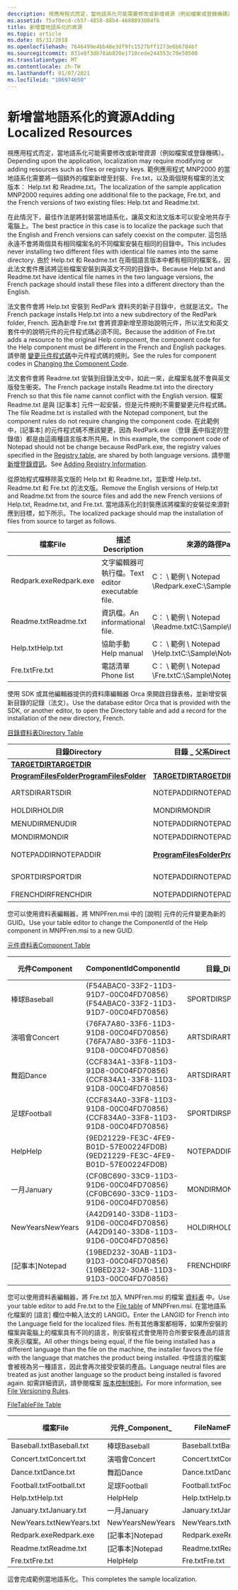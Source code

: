 ```yaml
---
description: 視應用程式而定，當地語系化可能需要修改或新增資源（例如檔案或登錄機碼）。
ms.assetid: f5af0ecd-cb57-4858-88b4-4608893004f6
title: 新增當地語系化的資源
ms.topic: article
ms.date: 05/31/2018
ms.openlocfilehash: 7646499e4bb48e3df9fc1527bff1273e6b6784bf
ms.sourcegitcommit: 831e8f3db78ab820e1710cede244553c70e50500
ms.translationtype: MT
ms.contentlocale: zh-TW
ms.lasthandoff: 01/07/2021
ms.locfileid: "106974650"
---
```

# <a name="adding-localized-resources"></a><span data-ttu-id="7ed6d-103">新增當地語系化的資源</span><span class="sxs-lookup"><span data-stu-id="7ed6d-103">Adding Localized Resources</span></span>

<span data-ttu-id="7ed6d-104">視應用程式而定，當地語系化可能需要修改或新增資源（例如檔案或登錄機碼）。</span><span class="sxs-lookup"><span data-stu-id="7ed6d-104">Depending upon the application, localization may require modifying or adding resources such as files or registry keys.</span></span> <span data-ttu-id="7ed6d-105">範例應用程式 MNP2000 的當地語系化需要將一個額外的檔案新增至封裝、Fre.txt，以及兩個現有檔案的法文版本： Help.txt 和 Readme.txt。</span><span class="sxs-lookup"><span data-stu-id="7ed6d-105">The localization of the sample application MNP2000 requires adding one additional file to the package, Fre.txt, and the French versions of two existing files: Help.txt and Readme.txt.</span></span>

<span data-ttu-id="7ed6d-106">在此情況下，最佳作法是將封裝當地語系化，讓英文和法文版本可以安全地共存于電腦上。</span><span class="sxs-lookup"><span data-stu-id="7ed6d-106">The best practice in this case is to localize the package such that the English and French versions can safely coexist on the computer.</span></span> <span data-ttu-id="7ed6d-107">這包括永遠不會將兩個具有相同檔案名的不同檔案安裝在相同的目錄中。</span><span class="sxs-lookup"><span data-stu-id="7ed6d-107">This includes never installing two different files with identical file names into the same directory.</span></span> <span data-ttu-id="7ed6d-108">由於 Help.txt 和 Readme.txt 在兩個語言版本中都有相同的檔案名，因此法文套件應該將這些檔案安裝到與英文不同的目錄中。</span><span class="sxs-lookup"><span data-stu-id="7ed6d-108">Because Help.txt and Readme.txt have identical file names in the two language versions, the French package should install these files into a different directory than the English.</span></span>

<span data-ttu-id="7ed6d-109">法文套件會將 Help.txt 安裝到 RedPark 資料夾的新子目錄中，也就是法文。</span><span class="sxs-lookup"><span data-stu-id="7ed6d-109">The French package installs Help.txt into a new subdirectory of the RedPark folder, French.</span></span> <span data-ttu-id="7ed6d-110">因為新增 Fre.txt 會將資源新增至原始說明元件，所以法文和英文套件中的說明元件的元件程式碼必須不同。</span><span class="sxs-lookup"><span data-stu-id="7ed6d-110">Because the addition of Fre.txt adds a resource to the original Help component, the component code for the Help component must be different in the French and English packages.</span></span> <span data-ttu-id="7ed6d-111">請參閱 [變更元件程式碼](changing-the-component-code.md)中元件程式碼的規則。</span><span class="sxs-lookup"><span data-stu-id="7ed6d-111">See the rules for component codes in [Changing the Component Code](changing-the-component-code.md).</span></span>

<span data-ttu-id="7ed6d-112">法文套件會將 Readme.txt 安裝到目錄法文中，如此一來，此檔案名就不會與英文版發生衝突。</span><span class="sxs-lookup"><span data-stu-id="7ed6d-112">The French package installs Readme.txt into the directory French so that this file name cannot conflict with the English version.</span></span> <span data-ttu-id="7ed6d-113">檔案 Readme.txt 是與 [記事本] 元件一起安裝，但是元件規則不需要變更元件程式碼。</span><span class="sxs-lookup"><span data-stu-id="7ed6d-113">The file Readme.txt is installed with the Notepad component, but the component rules do not require changing the component code.</span></span> <span data-ttu-id="7ed6d-114">在此範例中，[記事本] 的元件程式碼不應該變更，因為 RedPark.exe （登錄 [表](registry-table.md)中指定的登錄值）都是由這兩種語言版本所共用。</span><span class="sxs-lookup"><span data-stu-id="7ed6d-114">In this example, the component code of Notepad should not be change because RedPark.exe, the registry values specified in the [Registry table](registry-table.md), are shared by both language versions.</span></span> <span data-ttu-id="7ed6d-115">請參閱 [新增登錄資訊](adding-registry-information.md)。</span><span class="sxs-lookup"><span data-stu-id="7ed6d-115">See [Adding Registry Information](adding-registry-information.md).</span></span>

<span data-ttu-id="7ed6d-116">從原始程式檔移除英文版的 Help.txt 和 Readme.txt，並新增 Help.txt、Readme.txt 和 Fre.txt 的法文版。</span><span class="sxs-lookup"><span data-stu-id="7ed6d-116">Remove the English versions of Help.txt and Readme.txt from the source files and add the new French versions of Help.txt, Readme.txt, and Fre.txt.</span></span> <span data-ttu-id="7ed6d-117">當地語系化的封裝應該將檔案的安裝從來源對應到目標，如下所示。</span><span class="sxs-lookup"><span data-stu-id="7ed6d-117">The localized package should map the installation of files from source to target as follows.</span></span>



| <span data-ttu-id="7ed6d-118">檔案</span><span class="sxs-lookup"><span data-stu-id="7ed6d-118">File</span></span>        | <span data-ttu-id="7ed6d-119">描述</span><span class="sxs-lookup"><span data-stu-id="7ed6d-119">Description</span></span>                  | <span data-ttu-id="7ed6d-120">來源的路徑</span><span class="sxs-lookup"><span data-stu-id="7ed6d-120">Path to source</span></span>                   | <span data-ttu-id="7ed6d-121">目標路徑</span><span class="sxs-lookup"><span data-stu-id="7ed6d-121">Path to target</span></span>                                         |
|-------------|------------------------------|----------------------------------|--------------------------------------------------------|
| <span data-ttu-id="7ed6d-122">Redpark.exe</span><span class="sxs-lookup"><span data-stu-id="7ed6d-122">Redpark.exe</span></span> | <span data-ttu-id="7ed6d-123">文字編輯器可執行檔。</span><span class="sxs-lookup"><span data-stu-id="7ed6d-123">Text editor executable file.</span></span> | <span data-ttu-id="7ed6d-124">C： \\ 範例 \\ Notepad \\Redpark.exe</span><span class="sxs-lookup"><span data-stu-id="7ed6d-124">C:\\Sample\\Notepad\\Redpark.exe</span></span> | <span data-ttu-id="7ed6d-125">\[ProgramFilesFolder \] \\ Red \_ 公園 \\ 法文 \\Redpark.exe</span><span class="sxs-lookup"><span data-stu-id="7ed6d-125">\[ProgramFilesFolder\]\\Red\_Park\\French\\Redpark.exe</span></span> |
| <span data-ttu-id="7ed6d-126">Readme.txt</span><span class="sxs-lookup"><span data-stu-id="7ed6d-126">Readme.txt</span></span>  | <span data-ttu-id="7ed6d-127">資訊檔。</span><span class="sxs-lookup"><span data-stu-id="7ed6d-127">An informational file.</span></span>       | <span data-ttu-id="7ed6d-128">C： \\ 範例 \\ Notepad \\Readme.txt</span><span class="sxs-lookup"><span data-stu-id="7ed6d-128">C:\\Sample\\Notepad\\Readme.txt</span></span>  | <span data-ttu-id="7ed6d-129">\[ProgramFilesFolder \] \\ Red \_ 公園 \\ 法文 \\Readme.txt</span><span class="sxs-lookup"><span data-stu-id="7ed6d-129">\[ProgramFilesFolder\]\\Red\_Park\\French\\Readme.txt</span></span>  |
| <span data-ttu-id="7ed6d-130">Help.txt</span><span class="sxs-lookup"><span data-stu-id="7ed6d-130">Help.txt</span></span>    | <span data-ttu-id="7ed6d-131">協助手動</span><span class="sxs-lookup"><span data-stu-id="7ed6d-131">Help manual</span></span>                  | <span data-ttu-id="7ed6d-132">C： \\ 範例 \\ Notepad \\Help.txt</span><span class="sxs-lookup"><span data-stu-id="7ed6d-132">C:\\Sample\\Notepad\\Help.txt</span></span>    | <span data-ttu-id="7ed6d-133">\[ProgramFilesFolder \] \\ Red \_ 公園 \\ 法文 \\Help.txt</span><span class="sxs-lookup"><span data-stu-id="7ed6d-133">\[ProgramFilesFolder\]\\Red\_Park\\French\\Help.txt</span></span>    |
| <span data-ttu-id="7ed6d-134">Fre.txt</span><span class="sxs-lookup"><span data-stu-id="7ed6d-134">Fre.txt</span></span>     | <span data-ttu-id="7ed6d-135">電話清單</span><span class="sxs-lookup"><span data-stu-id="7ed6d-135">Phone list</span></span>                   | <span data-ttu-id="7ed6d-136">C： \\ 範例 \\ Notepad \\Fre.txt</span><span class="sxs-lookup"><span data-stu-id="7ed6d-136">C:\\Sample\\Notepad\\Fre.txt</span></span>     | <span data-ttu-id="7ed6d-137">\[ProgramFilesFolder \] \\ Red \_ 公園 \\ 法文 \\Fre.txt</span><span class="sxs-lookup"><span data-stu-id="7ed6d-137">\[ProgramFilesFolder\]\\Red\_Park\\French\\Fre.txt</span></span>     |



 

<span data-ttu-id="7ed6d-138">使用 SDK 或其他編輯器提供的資料庫編輯器 Orca 來開啟目錄表格，並新增安裝新目錄的記錄（法文）。</span><span class="sxs-lookup"><span data-stu-id="7ed6d-138">Use the database editor Orca that is provided with the SDK, or another editor, to open the Directory table and add a record for the installation of the new directory, French.</span></span>

[<span data-ttu-id="7ed6d-139">目錄資料表</span><span class="sxs-lookup"><span data-stu-id="7ed6d-139">Directory Table</span></span>](directory-table.md)



| <span data-ttu-id="7ed6d-140">目錄</span><span class="sxs-lookup"><span data-stu-id="7ed6d-140">Directory</span></span>                                        | <span data-ttu-id="7ed6d-141">目錄 \_ 父系</span><span class="sxs-lookup"><span data-stu-id="7ed6d-141">Directory\_Parent</span></span>                                | <span data-ttu-id="7ed6d-142">DefaultDir</span><span class="sxs-lookup"><span data-stu-id="7ed6d-142">DefaultDir</span></span>        |
|--------------------------------------------------|--------------------------------------------------|-------------------|
| [<span data-ttu-id="7ed6d-143">**TARGETDIR**</span><span class="sxs-lookup"><span data-stu-id="7ed6d-143">**TARGETDIR**</span></span>](targetdir.md)                   |                                                  | <span data-ttu-id="7ed6d-144">SourceDir</span><span class="sxs-lookup"><span data-stu-id="7ed6d-144">SourceDir</span></span>         |
| [<span data-ttu-id="7ed6d-145">**ProgramFilesFolder**</span><span class="sxs-lookup"><span data-stu-id="7ed6d-145">**ProgramFilesFolder**</span></span>](programfilesfolder.md) | [<span data-ttu-id="7ed6d-146">**TARGETDIR**</span><span class="sxs-lookup"><span data-stu-id="7ed6d-146">**TARGETDIR**</span></span>](targetdir.md)                   | <span data-ttu-id="7ed6d-147">.</span><span class="sxs-lookup"><span data-stu-id="7ed6d-147">.</span></span>                 |
| <span data-ttu-id="7ed6d-148">ARTSDIR</span><span class="sxs-lookup"><span data-stu-id="7ed6d-148">ARTSDIR</span></span>                                          | <span data-ttu-id="7ed6d-149">NOTEPADDIR</span><span class="sxs-lookup"><span data-stu-id="7ed6d-149">NOTEPADDIR</span></span>                                       | <span data-ttu-id="7ed6d-150">藝術：活動</span><span class="sxs-lookup"><span data-stu-id="7ed6d-150">Arts:Events</span></span>       |
| <span data-ttu-id="7ed6d-151">HOLDIR</span><span class="sxs-lookup"><span data-stu-id="7ed6d-151">HOLDIR</span></span>                                           | <span data-ttu-id="7ed6d-152">MONDIR</span><span class="sxs-lookup"><span data-stu-id="7ed6d-152">MONDIR</span></span>                                           | <span data-ttu-id="7ed6d-153">.：假日</span><span class="sxs-lookup"><span data-stu-id="7ed6d-153">.:Holidays</span></span>        |
| <span data-ttu-id="7ed6d-154">MENUDIR</span><span class="sxs-lookup"><span data-stu-id="7ed6d-154">MENUDIR</span></span>                                          | <span data-ttu-id="7ed6d-155">NOTEPADDIR</span><span class="sxs-lookup"><span data-stu-id="7ed6d-155">NOTEPADDIR</span></span>                                       | <span data-ttu-id="7ed6d-156">功能表</span><span class="sxs-lookup"><span data-stu-id="7ed6d-156">Menu</span></span>              |
| <span data-ttu-id="7ed6d-157">MONDIR</span><span class="sxs-lookup"><span data-stu-id="7ed6d-157">MONDIR</span></span>                                           | <span data-ttu-id="7ed6d-158">NOTEPADDIR</span><span class="sxs-lookup"><span data-stu-id="7ed6d-158">NOTEPADDIR</span></span>                                       | <span data-ttu-id="7ed6d-159">門</span><span class="sxs-lookup"><span data-stu-id="7ed6d-159">Gate</span></span>              |
| <span data-ttu-id="7ed6d-160">NOTEPADDIR</span><span class="sxs-lookup"><span data-stu-id="7ed6d-160">NOTEPADDIR</span></span>                                       | [<span data-ttu-id="7ed6d-161">**ProgramFilesFolder**</span><span class="sxs-lookup"><span data-stu-id="7ed6d-161">**ProgramFilesFolder**</span></span>](programfilesfolder.md) | <span data-ttu-id="7ed6d-162">紅色 \_ 公園：記事本</span><span class="sxs-lookup"><span data-stu-id="7ed6d-162">Red\_Park:Notepad</span></span> |
| <span data-ttu-id="7ed6d-163">SPORTDIR</span><span class="sxs-lookup"><span data-stu-id="7ed6d-163">SPORTDIR</span></span>                                         | <span data-ttu-id="7ed6d-164">NOTEPADDIR</span><span class="sxs-lookup"><span data-stu-id="7ed6d-164">NOTEPADDIR</span></span>                                       | <span data-ttu-id="7ed6d-165">運動：活動</span><span class="sxs-lookup"><span data-stu-id="7ed6d-165">Sports:Events</span></span>     |
| <span data-ttu-id="7ed6d-166">FRENCHDIR</span><span class="sxs-lookup"><span data-stu-id="7ed6d-166">FRENCHDIR</span></span>                                        | <span data-ttu-id="7ed6d-167">NOTEPADDIR</span><span class="sxs-lookup"><span data-stu-id="7ed6d-167">NOTEPADDIR</span></span>                                       | <span data-ttu-id="7ed6d-168">法語：。</span><span class="sxs-lookup"><span data-stu-id="7ed6d-168">French:.</span></span>          |



 

<span data-ttu-id="7ed6d-169">您可以使用資料表編輯器，將 MNPFren.msi 中的 [說明] 元件的元件變更為新的 GUID。</span><span class="sxs-lookup"><span data-stu-id="7ed6d-169">Use your table editor to change the ComponentId of the Help component in MNPFren.msi to a new GUID.</span></span>

[<span data-ttu-id="7ed6d-170">元件資料表</span><span class="sxs-lookup"><span data-stu-id="7ed6d-170">Component Table</span></span>](component-table.md)



| <span data-ttu-id="7ed6d-171">元件</span><span class="sxs-lookup"><span data-stu-id="7ed6d-171">Component</span></span> | <span data-ttu-id="7ed6d-172">ComponentId</span><span class="sxs-lookup"><span data-stu-id="7ed6d-172">ComponentId</span></span>                            | <span data-ttu-id="7ed6d-173">目錄\_</span><span class="sxs-lookup"><span data-stu-id="7ed6d-173">Directory\_</span></span> | <span data-ttu-id="7ed6d-174">屬性</span><span class="sxs-lookup"><span data-stu-id="7ed6d-174">Attributes</span></span> | <span data-ttu-id="7ed6d-175">條件</span><span class="sxs-lookup"><span data-stu-id="7ed6d-175">Condition</span></span> | <span data-ttu-id="7ed6d-176">Keypath</span><span class="sxs-lookup"><span data-stu-id="7ed6d-176">Keypath</span></span>      |
|-----------|----------------------------------------|-------------|------------|-----------|--------------|
| <span data-ttu-id="7ed6d-177">棒球</span><span class="sxs-lookup"><span data-stu-id="7ed6d-177">Baseball</span></span>  | <span data-ttu-id="7ed6d-178">{F54ABAC0-33F2-11D3-91D7-00C04FD70856}</span><span class="sxs-lookup"><span data-stu-id="7ed6d-178">{F54ABAC0-33F2-11D3-91D7-00C04FD70856}</span></span> | <span data-ttu-id="7ed6d-179">SPORTDIR</span><span class="sxs-lookup"><span data-stu-id="7ed6d-179">SPORTDIR</span></span>    | <span data-ttu-id="7ed6d-180">2</span><span class="sxs-lookup"><span data-stu-id="7ed6d-180">2</span></span>          |           | <span data-ttu-id="7ed6d-181">Baseball.txt</span><span class="sxs-lookup"><span data-stu-id="7ed6d-181">Baseball.txt</span></span> |
| <span data-ttu-id="7ed6d-182">演唱會</span><span class="sxs-lookup"><span data-stu-id="7ed6d-182">Concert</span></span>   | <span data-ttu-id="7ed6d-183">{76FA7A80-33F6-11D3-91D8-00C04FD70856}</span><span class="sxs-lookup"><span data-stu-id="7ed6d-183">{76FA7A80-33F6-11D3-91D8-00C04FD70856}</span></span> | <span data-ttu-id="7ed6d-184">ARTSDIR</span><span class="sxs-lookup"><span data-stu-id="7ed6d-184">ARTSDIR</span></span>     | <span data-ttu-id="7ed6d-185">2</span><span class="sxs-lookup"><span data-stu-id="7ed6d-185">2</span></span>          |           | <span data-ttu-id="7ed6d-186">Concert.txt</span><span class="sxs-lookup"><span data-stu-id="7ed6d-186">Concert.txt</span></span>  |
| <span data-ttu-id="7ed6d-187">舞蹈</span><span class="sxs-lookup"><span data-stu-id="7ed6d-187">Dance</span></span>     | <span data-ttu-id="7ed6d-188">{CCF834A1-33F8-11D3-91D8-00C04FD70856}</span><span class="sxs-lookup"><span data-stu-id="7ed6d-188">{CCF834A1-33F8-11D3-91D8-00C04FD70856}</span></span> | <span data-ttu-id="7ed6d-189">ARTSDIR</span><span class="sxs-lookup"><span data-stu-id="7ed6d-189">ARTSDIR</span></span>     | <span data-ttu-id="7ed6d-190">2</span><span class="sxs-lookup"><span data-stu-id="7ed6d-190">2</span></span>          |           | <span data-ttu-id="7ed6d-191">Dance.txt</span><span class="sxs-lookup"><span data-stu-id="7ed6d-191">Dance.txt</span></span>    |
| <span data-ttu-id="7ed6d-192">足球</span><span class="sxs-lookup"><span data-stu-id="7ed6d-192">Football</span></span>  | <span data-ttu-id="7ed6d-193">{CCF834A0-33F8-11D3-91D8-00C04FD70856}</span><span class="sxs-lookup"><span data-stu-id="7ed6d-193">{CCF834A0-33F8-11D3-91D8-00C04FD70856}</span></span> | <span data-ttu-id="7ed6d-194">SPORTDIR</span><span class="sxs-lookup"><span data-stu-id="7ed6d-194">SPORTDIR</span></span>    | <span data-ttu-id="7ed6d-195">2</span><span class="sxs-lookup"><span data-stu-id="7ed6d-195">2</span></span>          |           | <span data-ttu-id="7ed6d-196">Football.txt</span><span class="sxs-lookup"><span data-stu-id="7ed6d-196">Football.txt</span></span> |
| <span data-ttu-id="7ed6d-197">Help</span><span class="sxs-lookup"><span data-stu-id="7ed6d-197">Help</span></span>      | <span data-ttu-id="7ed6d-198">{9ED21229-FE3C-4FE9-B01D-57E00224FD0B}</span><span class="sxs-lookup"><span data-stu-id="7ed6d-198">{9ED21229-FE3C-4FE9-B01D-57E00224FD0B}</span></span> | <span data-ttu-id="7ed6d-199">NOTEPADDIR</span><span class="sxs-lookup"><span data-stu-id="7ed6d-199">NOTEPADDIR</span></span>  | <span data-ttu-id="7ed6d-200">2</span><span class="sxs-lookup"><span data-stu-id="7ed6d-200">2</span></span>          |           | <span data-ttu-id="7ed6d-201">Help.txt</span><span class="sxs-lookup"><span data-stu-id="7ed6d-201">Help.txt</span></span>     |
| <span data-ttu-id="7ed6d-202">一月</span><span class="sxs-lookup"><span data-stu-id="7ed6d-202">January</span></span>   | <span data-ttu-id="7ed6d-203">{CF0BC690-33C9-11D3-91D6-00C04FD70856}</span><span class="sxs-lookup"><span data-stu-id="7ed6d-203">{CF0BC690-33C9-11D3-91D6-00C04FD70856}</span></span> | <span data-ttu-id="7ed6d-204">MONDIR</span><span class="sxs-lookup"><span data-stu-id="7ed6d-204">MONDIR</span></span>      | <span data-ttu-id="7ed6d-205">2</span><span class="sxs-lookup"><span data-stu-id="7ed6d-205">2</span></span>          |           | <span data-ttu-id="7ed6d-206">January.txt</span><span class="sxs-lookup"><span data-stu-id="7ed6d-206">January.txt</span></span>  |
| <span data-ttu-id="7ed6d-207">NewYears</span><span class="sxs-lookup"><span data-stu-id="7ed6d-207">NewYears</span></span>  | <span data-ttu-id="7ed6d-208">{A42D9140-33D8-11D3-91D6-00C04FD70856}</span><span class="sxs-lookup"><span data-stu-id="7ed6d-208">{A42D9140-33D8-11D3-91D6-00C04FD70856}</span></span> | <span data-ttu-id="7ed6d-209">HOLDIR</span><span class="sxs-lookup"><span data-stu-id="7ed6d-209">HOLDIR</span></span>      | <span data-ttu-id="7ed6d-210">2</span><span class="sxs-lookup"><span data-stu-id="7ed6d-210">2</span></span>          |           | <span data-ttu-id="7ed6d-211">NewYears.txt</span><span class="sxs-lookup"><span data-stu-id="7ed6d-211">NewYears.txt</span></span> |
| <span data-ttu-id="7ed6d-212">[記事本]</span><span class="sxs-lookup"><span data-stu-id="7ed6d-212">Notepad</span></span>   | <span data-ttu-id="7ed6d-213">{19BED232-30AB-11D3-91D3-00C04FD70856}</span><span class="sxs-lookup"><span data-stu-id="7ed6d-213">{19BED232-30AB-11D3-91D3-00C04FD70856}</span></span> | <span data-ttu-id="7ed6d-214">FRENCHDIR</span><span class="sxs-lookup"><span data-stu-id="7ed6d-214">FRENCHDIR</span></span>   | <span data-ttu-id="7ed6d-215">2</span><span class="sxs-lookup"><span data-stu-id="7ed6d-215">2</span></span>          |           | <span data-ttu-id="7ed6d-216">Redpark.exe</span><span class="sxs-lookup"><span data-stu-id="7ed6d-216">Redpark.exe</span></span>  |



 

<span data-ttu-id="7ed6d-217">您可以使用資料表編輯器，將 Fre.txt 加入 MNPFren.msi 的檔案 [資料表](file-table.md) 中。</span><span class="sxs-lookup"><span data-stu-id="7ed6d-217">Use your table editor to add Fre.txt to the [File table](file-table.md) of MNPFren.msi.</span></span> <span data-ttu-id="7ed6d-218">在當地語系化檔案的 [語言] 欄位中輸入法文的 LANGID。</span><span class="sxs-lookup"><span data-stu-id="7ed6d-218">Enter the LANGID for French into the Language field for the localized files.</span></span> <span data-ttu-id="7ed6d-219">所有其他專案都相等，如果所安裝的檔案與電腦上的檔案具有不同的語言，則安裝程式會使用符合所要安裝產品的語言來表示檔案。</span><span class="sxs-lookup"><span data-stu-id="7ed6d-219">All other things being equal, if the file being installed has a different language than the file on the machine, the installer favors the file with the language that matches the product being installed.</span></span> <span data-ttu-id="7ed6d-220">中性語言的檔案會被視為另一種語言，因此會再次接受安裝的產品。</span><span class="sxs-lookup"><span data-stu-id="7ed6d-220">Language neutral files are treated as just another language so the product being installed is favored again.</span></span> <span data-ttu-id="7ed6d-221">如需詳細資訊，請參閱檔案 [版本控制規則](file-versioning-rules.md)。</span><span class="sxs-lookup"><span data-stu-id="7ed6d-221">For more information, see [File Versioning Rules](file-versioning-rules.md).</span></span>

[<span data-ttu-id="7ed6d-222">FileTable</span><span class="sxs-lookup"><span data-stu-id="7ed6d-222">File Table</span></span>](file-table.md)



| <span data-ttu-id="7ed6d-223">檔案</span><span class="sxs-lookup"><span data-stu-id="7ed6d-223">File</span></span>         | <span data-ttu-id="7ed6d-224">元件\_</span><span class="sxs-lookup"><span data-stu-id="7ed6d-224">Component\_</span></span> | <span data-ttu-id="7ed6d-225">FileName</span><span class="sxs-lookup"><span data-stu-id="7ed6d-225">FileName</span></span>     | <span data-ttu-id="7ed6d-226">FileSize</span><span class="sxs-lookup"><span data-stu-id="7ed6d-226">FileSize</span></span> | <span data-ttu-id="7ed6d-227">版本</span><span class="sxs-lookup"><span data-stu-id="7ed6d-227">Version</span></span> | <span data-ttu-id="7ed6d-228">語言</span><span class="sxs-lookup"><span data-stu-id="7ed6d-228">Language</span></span> | <span data-ttu-id="7ed6d-229">屬性</span><span class="sxs-lookup"><span data-stu-id="7ed6d-229">Attributes</span></span> | <span data-ttu-id="7ed6d-230">順序</span><span class="sxs-lookup"><span data-stu-id="7ed6d-230">Sequence</span></span> |
|--------------|-------------|--------------|----------|---------|----------|------------|----------|
| <span data-ttu-id="7ed6d-231">Baseball.txt</span><span class="sxs-lookup"><span data-stu-id="7ed6d-231">Baseball.txt</span></span> | <span data-ttu-id="7ed6d-232">棒球</span><span class="sxs-lookup"><span data-stu-id="7ed6d-232">Baseball</span></span>    | <span data-ttu-id="7ed6d-233">Baseball.txt</span><span class="sxs-lookup"><span data-stu-id="7ed6d-233">Baseball.txt</span></span> | <span data-ttu-id="7ed6d-234">1000</span><span class="sxs-lookup"><span data-stu-id="7ed6d-234">1000</span></span>     |         |          | <span data-ttu-id="7ed6d-235">0</span><span class="sxs-lookup"><span data-stu-id="7ed6d-235">0</span></span>          | <span data-ttu-id="7ed6d-236">1</span><span class="sxs-lookup"><span data-stu-id="7ed6d-236">1</span></span>        |
| <span data-ttu-id="7ed6d-237">Concert.txt</span><span class="sxs-lookup"><span data-stu-id="7ed6d-237">Concert.txt</span></span>  | <span data-ttu-id="7ed6d-238">演唱會</span><span class="sxs-lookup"><span data-stu-id="7ed6d-238">Concert</span></span>     | <span data-ttu-id="7ed6d-239">Concert.txt</span><span class="sxs-lookup"><span data-stu-id="7ed6d-239">Concert.txt</span></span>  | <span data-ttu-id="7ed6d-240">1000</span><span class="sxs-lookup"><span data-stu-id="7ed6d-240">1000</span></span>     |         |          | <span data-ttu-id="7ed6d-241">0</span><span class="sxs-lookup"><span data-stu-id="7ed6d-241">0</span></span>          | <span data-ttu-id="7ed6d-242">1</span><span class="sxs-lookup"><span data-stu-id="7ed6d-242">1</span></span>        |
| <span data-ttu-id="7ed6d-243">Dance.txt</span><span class="sxs-lookup"><span data-stu-id="7ed6d-243">Dance.txt</span></span>    | <span data-ttu-id="7ed6d-244">舞蹈</span><span class="sxs-lookup"><span data-stu-id="7ed6d-244">Dance</span></span>       | <span data-ttu-id="7ed6d-245">Dance.txt</span><span class="sxs-lookup"><span data-stu-id="7ed6d-245">Dance.txt</span></span>    | <span data-ttu-id="7ed6d-246">1000</span><span class="sxs-lookup"><span data-stu-id="7ed6d-246">1000</span></span>     |         |          | <span data-ttu-id="7ed6d-247">0</span><span class="sxs-lookup"><span data-stu-id="7ed6d-247">0</span></span>          | <span data-ttu-id="7ed6d-248">1</span><span class="sxs-lookup"><span data-stu-id="7ed6d-248">1</span></span>        |
| <span data-ttu-id="7ed6d-249">Football.txt</span><span class="sxs-lookup"><span data-stu-id="7ed6d-249">Football.txt</span></span> | <span data-ttu-id="7ed6d-250">足球</span><span class="sxs-lookup"><span data-stu-id="7ed6d-250">Football</span></span>    | <span data-ttu-id="7ed6d-251">Football.txt</span><span class="sxs-lookup"><span data-stu-id="7ed6d-251">Football.txt</span></span> | <span data-ttu-id="7ed6d-252">1000</span><span class="sxs-lookup"><span data-stu-id="7ed6d-252">1000</span></span>     |         |          | <span data-ttu-id="7ed6d-253">0</span><span class="sxs-lookup"><span data-stu-id="7ed6d-253">0</span></span>          | <span data-ttu-id="7ed6d-254">1</span><span class="sxs-lookup"><span data-stu-id="7ed6d-254">1</span></span>        |
| <span data-ttu-id="7ed6d-255">Help.txt</span><span class="sxs-lookup"><span data-stu-id="7ed6d-255">Help.txt</span></span>     | <span data-ttu-id="7ed6d-256">Help</span><span class="sxs-lookup"><span data-stu-id="7ed6d-256">Help</span></span>        | <span data-ttu-id="7ed6d-257">Help.txt</span><span class="sxs-lookup"><span data-stu-id="7ed6d-257">Help.txt</span></span>     | <span data-ttu-id="7ed6d-258">1000</span><span class="sxs-lookup"><span data-stu-id="7ed6d-258">1000</span></span>     |         | <span data-ttu-id="7ed6d-259">1036</span><span class="sxs-lookup"><span data-stu-id="7ed6d-259">1036</span></span>     | <span data-ttu-id="7ed6d-260">0</span><span class="sxs-lookup"><span data-stu-id="7ed6d-260">0</span></span>          | <span data-ttu-id="7ed6d-261">1</span><span class="sxs-lookup"><span data-stu-id="7ed6d-261">1</span></span>        |
| <span data-ttu-id="7ed6d-262">January.txt</span><span class="sxs-lookup"><span data-stu-id="7ed6d-262">January.txt</span></span>  | <span data-ttu-id="7ed6d-263">一月</span><span class="sxs-lookup"><span data-stu-id="7ed6d-263">January</span></span>     | <span data-ttu-id="7ed6d-264">January.txt</span><span class="sxs-lookup"><span data-stu-id="7ed6d-264">January.txt</span></span>  | <span data-ttu-id="7ed6d-265">1000</span><span class="sxs-lookup"><span data-stu-id="7ed6d-265">1000</span></span>     |         |          | <span data-ttu-id="7ed6d-266">0</span><span class="sxs-lookup"><span data-stu-id="7ed6d-266">0</span></span>          | <span data-ttu-id="7ed6d-267">1</span><span class="sxs-lookup"><span data-stu-id="7ed6d-267">1</span></span>        |
| <span data-ttu-id="7ed6d-268">NewYears.txt</span><span class="sxs-lookup"><span data-stu-id="7ed6d-268">NewYears.txt</span></span> | <span data-ttu-id="7ed6d-269">NewYears</span><span class="sxs-lookup"><span data-stu-id="7ed6d-269">NewYears</span></span>    | <span data-ttu-id="7ed6d-270">NewYears.txt</span><span class="sxs-lookup"><span data-stu-id="7ed6d-270">NewYears.txt</span></span> | <span data-ttu-id="7ed6d-271">1000</span><span class="sxs-lookup"><span data-stu-id="7ed6d-271">1000</span></span>     |         |          | <span data-ttu-id="7ed6d-272">0</span><span class="sxs-lookup"><span data-stu-id="7ed6d-272">0</span></span>          | <span data-ttu-id="7ed6d-273">1</span><span class="sxs-lookup"><span data-stu-id="7ed6d-273">1</span></span>        |
| <span data-ttu-id="7ed6d-274">Redpark.exe</span><span class="sxs-lookup"><span data-stu-id="7ed6d-274">Redpark.exe</span></span>  | <span data-ttu-id="7ed6d-275">[記事本]</span><span class="sxs-lookup"><span data-stu-id="7ed6d-275">Notepad</span></span>     | <span data-ttu-id="7ed6d-276">Redpark.exe</span><span class="sxs-lookup"><span data-stu-id="7ed6d-276">Redpark.exe</span></span>  | <span data-ttu-id="7ed6d-277">45328</span><span class="sxs-lookup"><span data-stu-id="7ed6d-277">45328</span></span>    |         |          | <span data-ttu-id="7ed6d-278">0</span><span class="sxs-lookup"><span data-stu-id="7ed6d-278">0</span></span>          | <span data-ttu-id="7ed6d-279">1</span><span class="sxs-lookup"><span data-stu-id="7ed6d-279">1</span></span>        |
| <span data-ttu-id="7ed6d-280">Readme.txt</span><span class="sxs-lookup"><span data-stu-id="7ed6d-280">Readme.txt</span></span>   | <span data-ttu-id="7ed6d-281">[記事本]</span><span class="sxs-lookup"><span data-stu-id="7ed6d-281">Notepad</span></span>     | <span data-ttu-id="7ed6d-282">Readme.txt</span><span class="sxs-lookup"><span data-stu-id="7ed6d-282">Readme.txt</span></span>   | <span data-ttu-id="7ed6d-283">1000</span><span class="sxs-lookup"><span data-stu-id="7ed6d-283">1000</span></span>     |         | <span data-ttu-id="7ed6d-284">1036</span><span class="sxs-lookup"><span data-stu-id="7ed6d-284">1036</span></span>     | <span data-ttu-id="7ed6d-285">0</span><span class="sxs-lookup"><span data-stu-id="7ed6d-285">0</span></span>          | <span data-ttu-id="7ed6d-286">1</span><span class="sxs-lookup"><span data-stu-id="7ed6d-286">1</span></span>        |
| <span data-ttu-id="7ed6d-287">Fre.txt</span><span class="sxs-lookup"><span data-stu-id="7ed6d-287">Fre.txt</span></span>      | <span data-ttu-id="7ed6d-288">Help</span><span class="sxs-lookup"><span data-stu-id="7ed6d-288">Help</span></span>        | <span data-ttu-id="7ed6d-289">Fre.txt</span><span class="sxs-lookup"><span data-stu-id="7ed6d-289">Fre.txt</span></span>      | <span data-ttu-id="7ed6d-290">1000</span><span class="sxs-lookup"><span data-stu-id="7ed6d-290">1000</span></span>     |         | <span data-ttu-id="7ed6d-291">1036</span><span class="sxs-lookup"><span data-stu-id="7ed6d-291">1036</span></span>     | <span data-ttu-id="7ed6d-292">0</span><span class="sxs-lookup"><span data-stu-id="7ed6d-292">0</span></span>          | <span data-ttu-id="7ed6d-293">1</span><span class="sxs-lookup"><span data-stu-id="7ed6d-293">1</span></span>        |



 

<span data-ttu-id="7ed6d-294">這會完成範例當地語系化。</span><span class="sxs-lookup"><span data-stu-id="7ed6d-294">This completes the sample localization.</span></span>

 

 



